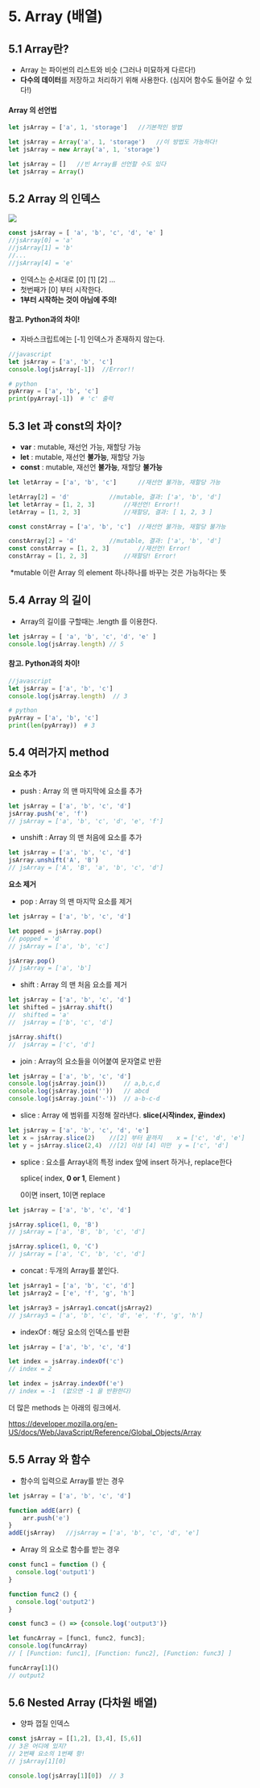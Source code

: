 # 5. Array (배열)

  



## 5.1  Array란?

* Array 는 파이썬의 리스트와 비슷 (그러나 미묘하게 다르다!)
* **다수의 데이터**를 저장하고 처리하기 위해 사용한다.  (심지어 함수도 들어갈 수 있다!)

#### Array 의 선언법

```javascript
let jsArray = ['a', 1, 'storage']   //기본적인 방법

let jsArray = Array('a', 1, 'storage')   //이 방법도 가능하다!
let jsArray = new Array('a', 1, 'storage')

let jsArray = []   //빈 Array를 선언할 수도 있다
let jsArray = Array()
```
  
  
## 5.2  Array 의 인덱스

![](https://s3.amazonaws.com/codecademy-content/courses/learn-javascript-arrays/array+indices.svg)

```javascript
const jsArray = [ 'a', 'b', 'c', 'd', 'e' ]
//jsArray[0] = 'a' 
//jsArray[1] = 'b' 
//... 
//jsArray[4] = 'e'  
```

* 인덱스는 순서대로 [0] [1] [2] ...  
* 첫번째가 [0] 부터 시작한다. 
* **1부터 시작하는 것이 아님에 주의!**
   
#### 참고. Python과의 차이!
* 자바스크립트에는 [-1] 인덱스가 존재하지 않는다.
```javascript
//javascript
let jsArray = ['a', 'b', 'c']
console.log(jsArray[-1])  //Error!!
```
```python
# python
pyArray = ['a', 'b', 'c']
print(pyArray[-1])  # 'c' 출력
```
  
  
## 5.3  let 과 const의 차이?

* **var**   :  mutable, 재선언 가능,    재할당 가능    
* **let**   :  mutable, 재선언 **불가능**, 재할당 가능 
* **const** :  mutable, 재선언 **불가능**, 재할당 **불가능**

```javascript
let letArray = ['a', 'b', 'c']  	//재선언 불가능, 재할당 가능 

letArray[2] = 'd'			//mutable, 결과: ['a', 'b', 'd']
let letArray = [1, 2, 3]		//재선언! Error!!
letArray = [1, 2, 3]			//재할당, 결과: [ 1, 2, 3 ]
```

```javascript
const constArray = ['a', 'b', 'c']	//재선언 불가능, 재할당 불가능

constArray[2] = 'd'			//mutable, 결과: ['a', 'b', 'd']
const constArray = [1, 2, 3]   		//재선언! Error!
constArray = [1, 2, 3]			//재할당! Error!
```
​    *mutable 이란 Array 의 element 하나하나를 바꾸는 것은 가능하다는 뜻
  
  
## 5.4  Array 의 길이 
* Array의 길이를 구할때는 .length 를 이용한다.
```javascript
let jsArray = [ 'a', 'b', 'c', 'd', 'e' ]
console.log(jsArray.length)	// 5
```
  
#### 참고. Python과의 차이!
```javascript
//javascript
let jsArray = ['a', 'b', 'c']
console.log(jsArray.length)  // 3
```
```python
# python
pyArray = ['a', 'b', 'c']
print(len(pyArray))  # 3
```
   
  
## 5.4  여러가지 method

**요소 추가**

* push :  Array 의 맨 마지막에 요소를 추가

```javascript
let jsArray = ['a', 'b', 'c', 'd']
jsArray.push('e', 'f')
// jsArray = ['a', 'b', 'c', 'd', 'e', 'f']
```

* unshift :  Array 의 맨 처음에 요소를 추가

```javascript
let jsArray = ['a', 'b', 'c', 'd']
jsArray.unshift('A', 'B')
// jsArray = ['A', 'B', 'a', 'b', 'c', 'd']
```

  

**요소 제거**

* pop :  Array 의 맨 마지막 요소를 제거

```javascript
let jsArray = ['a', 'b', 'c', 'd']

let popped = jsArray.pop()  
// popped = 'd'
// jsArray = ['a', 'b', 'c']

jsArray.pop()  
// jsArray = ['a', 'b']
```

* shift :  Array 의 맨 처음 요소를 제거

```javascript
let jsArray = ['a', 'b', 'c', 'd']
let shifted = jsArray.shift()
//  shifted = 'a'
//  jsArray = ['b', 'c', 'd']

jsArray.shift()
//  jsArray = ['c', 'd']
```

  

* join :  Array의 요소들을 이어붙여 문자열로 반환

```javascript
let jsArray = ['a', 'b', 'c', 'd']
console.log(jsArray.join())  	// a,b,c,d
console.log(jsArray.join(''))	// abcd
console.log(jsArray.join('-'))	// a-b-c-d
```
  
* slice :   Array 에 범위를 지정해 잘라낸다. 	**slice(시작index, 끝index)** 

```javascript
let jsArray = ['a', 'b', 'c', 'd', 'e']
let x = jsArray.slice(2)	//[2] 부터 끝까지    x = ['c', 'd', 'e']
let y = jsArray.slice(2,4)	//[2] 이상 [4] 미만  y = ['c', 'd']
```
  
* splice :  요소를 Array내의 특정 index 앞에 insert 하거나, replace한다

  splice( index,  **0 or 1**,   Element )

  0이면 insert, 1이면 replace

```javascript
let jsArray = ['a', 'b', 'c', 'd']

jsArray.splice(1, 0, 'B') 
// jsArray = ['a', 'B', 'b', 'c', 'd']

jsArray.splice(1, 0, 'C') 
// jsArray = ['a', 'C', 'b', 'c', 'd']
```
  
* concat :  두개의 Array를 붙인다.

```javascript
let jsArray1 = ['a', 'b', 'c', 'd']
let jsArray2 = ['e', 'f', 'g', 'h']

let jsArray3 = jsArray1.concat(jsArray2)
// jsArray3 = ['a', 'b', 'c', 'd', 'e', 'f', 'g', 'h']
```
  
* indexOf : 해당 요소의 인덱스를 반환

```js
let jsArray = ['a', 'b', 'c', 'd']

let index = jsArray.indexOf('c')
// index = 2

let index = jsArray.indexOf('e')
// index = -1  (없으면 -1 을 반환한다)
```
  
더 많은 methods 는 아래의 링크에서.

https://developer.mozilla.org/en-US/docs/Web/JavaScript/Reference/Global_Objects/Array
  
  
## 5.5  Array 와 함수

* 함수의 입력으로 Array를 받는 경우

```js
let jsArray = ['a', 'b', 'c', 'd']

function addE(arr) {
    arr.push('e')
}
addE(jsArray)	//jsArray = ['a', 'b', 'c', 'd', 'e']
```
  
* Array 의 요소로 함수를 받는 경우

```js
const func1 = function () {
  console.log('output1')
}

function func2 () {
  console.log('output2')
}

const func3 = () => {console.log('output3')}

let funcArray = [func1, func2, func3];
console.log(funcArray)
// [ [Function: func1], [Function: func2], [Function: func3] ]

funcArray[1]()
// output2
```
  
  
## 5.6  Nested Array (다차원 배열)

* 양파 껍질 인덱스

```js
const jsArray = [[1,2], [3,4], [5,6]]
// 3은 어디에 있지?
// 2번째 요소의 1번째 항!
// jsArray[1][0]

console.log(jsArray[1][0])	// 3
```
